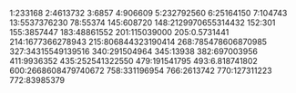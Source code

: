 1:233168
2:4613732
3:6857
4:906609
5:232792560
6:25164150
7:104743
13:5537376230
78:55374
145:608720
148:2129970655314432
152:301
155:3857447
183:48861552
201:115039000
205:0.5731441
214:1677366278943
215:806844323190414
268:785478606870985
327:34315549139516
340:291504964
345:13938
382:697003956
411:9936352
435:252541322550
479:191541795
493:6.818741802
600:2668608479740672
758:331196954
766:2613742
770:127311223
772:83985379
